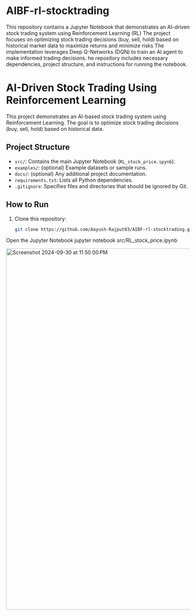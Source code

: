 # AIBF-rl-stocktrading
This repository contains a Jupyter Notebook that demonstrates an AI-driven stock trading system using Reinforcement Learning (RL)
The project focuses on optimizing stock trading decisions (buy, sell, hold) based on historical market data to maximize returns and minimize risks
The implementation leverages Deep Q-Networks (DQN) to train an AI agent to make informed trading decisions.
he repository includes necessary dependencies, project structure, and instructions for running the notebook.



# AI-Driven Stock Trading Using Reinforcement Learning

This project demonstrates an AI-based stock trading system using Reinforcement Learning. The goal is to optimize stock trading decisions (buy, sell, hold) based on historical data.

## Project Structure

- `src/`: Contains the main Jupyter Notebook (`RL_stock_price.ipynb`).
- `examples/`: (optional) Example datasets or sample runs.
- `docs/`: (optional) Any additional project documentation.
- `requirements.txt`: Lists all Python dependencies.
- `.gitignore`: Specifies files and directories that should be ignored by Git.

## How to Run

1. Clone this repository:
   ```bash
   git clone https://github.com/Aayush-Rajput03/AIBF-rl-stocktrading.git


Open the Jupyter Notebook
jupyter notebook src/RL_stock_price.ipynb


<img width="989" alt="Screenshot 2024-09-30 at 11 50 00 PM" src="https://github.com/user-attachments/assets/903abef3-a924-4be4-953f-f734128b19e0">

